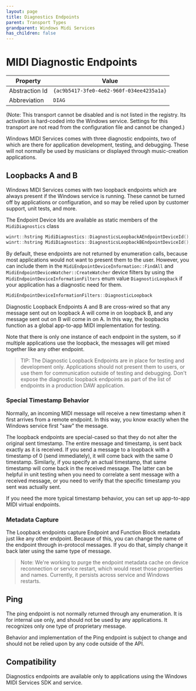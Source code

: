 ```yaml
---
layout: page
title: Diagnostics Endpoints
parent: Transport Types
grandparent: Windows Midi Services
has_children: false
---
```


# MIDI Diagnostic Endpoints

| Property | Value |
| -------- | ----- |
| Abstraction Id | `{ac9b5417-3fe0-4e62-960f-034ee4235a1a}` |
| Abbreviation | `DIAG` |

(Note: This transport cannot be disabled and is not listed in the registry. Its activation is hard-coded into the Windows service. Settings for this transport are not read from the configuration file and cannot be changed.)

Windows MIDI Services comes with three diagnostic endpoints, two of which are there for application development, testing, and debugging. These will not normally be used by musicians or displayed through music-creation applications.

## Loopbacks A and B

Windows MIDI Services comes with two loopback endpoints which are always present if the Windows service is running. These cannot be turned off by applications or configuration, and so may be relied upon by customer support, unit tests, and more.

The Endpoint Device Ids are available as static members of the `MidiDiagnostics` class

```cpp
winrt::hstring MidiDiagnostics::DiagnosticsLoopbackAEndpointDeviceId();
winrt::hstring MidiDiagnostics::DiagnosticsLoopbackBEndpointDeviceId();
```

By default, these endpoints are not returned by enumeration calls, because most applications would not want to present them to the user. However, you can include them in the `MidiEndpointDeviceInformation::FindAll` and `MidiEndpointDeviceWatcher::CreateWatcher` device filters by using the `MidiEndpointDeviceInformationFilters` enum value `DiagnosticLoopback` if your application has a diagnostic need for them.

```cpp
MidiEndpointDeviceInformationFilters::DiagnosticLoopback
```

Diagnostic Loopback Endpoints A and B are cross-wired so that any message sent out on loopback A will come in on loopback B, and any message sent out on B will come in on A. In this way, the loopbacks function as a global app-to-app MIDI implementation for testing.

Note that there is only one instance of each endpoint in the system, so if multiple applications use the loopback, the messages will get mixed together like any other endpoint.

> TIP: The Diagnostic Loopback Endpoints are in place for testing and development only. Applications should not present them to users, or use them for communication outside of testing and debugging. Don't expose the diagnostic loopback endpoints as part of the list of endpoints in a production DAW application.

### Special Timestamp Behavior

Normally, an incoming MIDI message will receive a new timestamp when it first arrives from a remote endpoint. In this way, you know exactly when the Windows service first "saw" the message.

The loopback endpoints are special-cased so that they do not alter the original sent timestamp. The entire message and timestamp, is sent back exactly as it is received. If you send a message to a loopback with a timestamp of 0 (send immediately), it will come back with the same 0 timestamp. Similarly, if you specify an actual timestamp, that same timestamp will come back in the received message. The latter can be helpful in unit testing when you need to correlate a sent message with a received message, or you need to verify that the specific timestamp you sent was actually sent.

If you need the more typical timestamp behavior, you can set up app-to-app MIDI virtual endpoints.

### Metadata Capture

The Loopback endpoints capture Endpoint and Function Block metadata just like any other endpoint. Because of this, you can change the name of the endpoint through in-protocol messages. If you do that, simply change it back later using the same type of message.

> Note: We're working to purge the endpoint metadata cache on device reconnection or service restart, which would reset those properties and names. Currently, it persists across service and Windows restarts.

## Ping

The ping endpoint is not normally returned through any enumeration. It is for internal use only, and should not be used by any applications. It recognizes only one type of proprietary message.

Behavior and implementation of the Ping endpoint is subject to change and should not be relied upon by any code outside of the API.

## Compatibility

Diagnostics endpoints are available only to applications using the Windows MIDI Services SDK and service.
